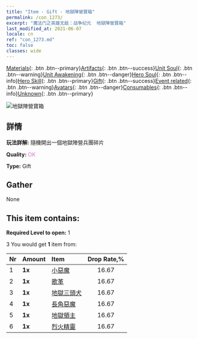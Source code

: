 ```yaml
---
title: "Item - Gift - 地獄陣營寶箱"
permalink: /con_1273/
excerpt: "魔法门之英雄无敌：战争纪元  地獄陣營寶箱"
last_modified_at: 2021-06-07
locale: cn
ref: "con_1273.md"
toc: false
classes: wide
---
```

 [Materials](/ItemsCN/){: .btn .btn--primary}[Artifacts](/ItemsCN/Artifacts/){: .btn .btn--success}[Unit Soul](/ItemsCN/UnitSoul/){: .btn .btn--warning}[Unit Awakening](/ItemsCN/UnitAwakening/){: .btn .btn--danger}[Hero Soul](/ItemsCN/HeroSoul/){: .btn .btn--info}[Hero Skill](/ItemsCN/HeroSkill/){: .btn .btn--primary}[Gift](/ItemsCN/Gift/){: .btn .btn--success}[Event related](/ItemsCN/Events/){: .btn .btn--warning}[Avatars](/ItemsCN/Avatars/){: .btn .btn--danger}[Consumables](/ItemsCN/Consumables/){: .btn .btn--info}[Unknown](/ItemsCN/Unknown/){: .btn .btn--primary}

 ![地獄陣營寶箱](/images/t/i_904005.png)

## 詳情
 **玩法詳解:** 隨機開出一個地獄陣營兵團碎片

 **Quality:** <span style="color: #DA70D6">OK</span>

 **Type:** Gift

## Gather

  None

## This item contains:

 **Required Level to open:** 1

 3 You would get **1** item  from:

  | Nr | Amount |     Item    | Drop Rate,% |
  |:---|:-------|:------------|:---------:|
  | 1 |  **1x** | [小惡魔](/cn/Items/unt_226/) | 16.67 | 
  | 2 |  **1x** | [歌革](/cn/Items/unt_227/) | 16.67 | 
  | 3 |  **1x** | [地獄三頭犬](/cn/Items/unt_228/) | 16.67 | 
  | 4 |  **1x** | [長角惡魔](/cn/Items/unt_229/) | 16.67 | 
  | 5 |  **1x** | [地獄領主](/cn/Items/unt_230/) | 16.67 | 
  | 6 |  **1x** | [烈火精靈](/cn/Items/unt_231/) | 16.67 | 
